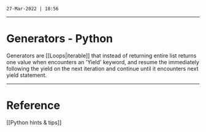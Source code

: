 `27-Mar-2022 | 18:56`

---
# Generators - Python

Generators are [[Loops|iterable]] that instead of returning entire list returns one value when encounters an 'Yield' keyword, and resume the immediately following the yield on the next iteration and continue until it encounters next yield statement.


---
# Reference


[[Python hints & tips]]